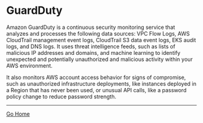 # GuardDuty

Amazon GuardDuty is a continuous security monitoring service that analyzes and processes the following data sources: VPC Flow Logs, AWS CloudTrail management event logs, CloudTrail S3 data event logs, EKS audit logs, and DNS logs. It uses threat intelligence feeds, such as lists of malicious IP addresses and domains, and machine learning to identify unexpected and potentially unauthorized and malicious activity within your AWS environment.

It also monitors AWS account access behavior for signs of compromise, such as unauthorized infrastructure deployments, like instances deployed in a Region that has never been used, or unusual API calls, like a password policy change to reduce password strength.

---------------
[Go Home](../README.md)